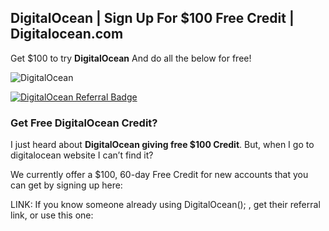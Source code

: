 ## DigitalOcean | Sign Up For $100 Free Credit | Digitalocean.com ##
Get $100 to try **DigitalOcean** And do all the below for free!

![DigitalOcean](https://blogging-techies.com/wp-content/uploads/2020/03/Como-instalar-WordPress-en-DigitalOcean.jpg "Get Free DigitalOcean Credit")


<a href="https://www.digitalocean.com/?refcode=dc81c2a75edd&utm_campaign=Referral_Invite&utm_medium=Referral_Program&utm_source=badge"><img src="https://web-platforms.sfo2.digitaloceanspaces.com/WWW/Badge%202.svg" alt="DigitalOcean Referral Badge" /></a>

### Get Free DigitalOcean Credit? ###

I just heard about **DigitalOcean giving free $100 Credit**. But, when I go to digitalocean website I can’t find it?

We currently offer a $100, 60-day Free Credit for new accounts that you can get by signing up here:

LINK: If you know someone already using DigitalOcean(); , get their referral link, or use this one: 



